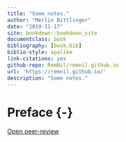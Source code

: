 ```yaml
---
title: "Some notes."
author: "Merlin Bittlinger"
date: "2019-11-17"
site: bookdown::bookdown_site
documentclass: book
bibliography: [book.bib]
biblio-style: apalike
link-citations: yes
github-repo: RemNil/remnil.github.io
url: 'https://remnil.github.io/'
description: "Some notes."
---
```


# Preface {-}

[Open peer-review](http://www.openreviewtoolkit.org/)
